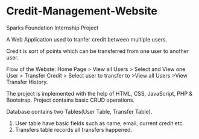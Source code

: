 # Credit-Management-Website
Sparks Foundation Internship Project

A Web Application used to tranfer credit between multiple users.

Credit is sort of points which can be transferred from one user to another
user.

Flow of the Webste: Home Page > View all Users > Select and View one User >
Transfer Credit > Select user to transfer to >View all Users >View Transfer History.

The project is implemented with the help of HTML, CSS, JavaScript, PHP & Bootstrap.
Project contains basic CRUD operations.

Database contains two Tables(User Table, Transfer Table).
1. User table have basic fields such as name, email, current credit etc. 
2. Transfers table records all transfers happened.
